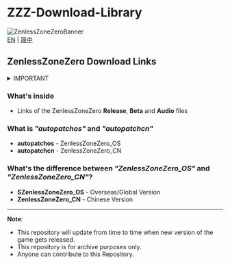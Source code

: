 # ZZZ-Download-Library
![ZenlessZoneZeroBanner](https://webstatic.mihoyo.com/upload/op-public/2022/07/12/dd6757d0dd9627865f88221bb807178d_701447427251294272.png)  
[EN](README.md) | [简中](README_zh-CN.md)

## ZenlessZoneZero Download Links
<!--### Tips
Since the ??? beta, mihoyo has added key and cookie verification to the download link.-->

<details> 
  <summary>IMPORTANT</summary>
   
<!--This repository is under the supervision of miHoYo.-->

If you want to share something that you think is dear to you and should not be deleted from the servers of miHoYo...

~~You can contact me at discord: _360NENZ#1837_, or write me an email _gdgwhy@outlook.com_~~

~~I will tell you whether it is worth sharing the original link, or it would be better to upload files to the cloud.~~

</details>

<!--(If you are a tester, do not share your key pair, it`s based on your IP address and other personal information, cognosphere or mihoyo can easily find and punish you.)-->
### What's inside
* Links of the ZenlessZoneZero **Release**, **Beta** and **Audio** files


### What is _"autopatchos"_ and _"autopatchcn"_
* **autopatchos** - ZenlessZoneZero_OS
* **autopatchcn** - ZenlessZoneZero_CN

### What's the difference between _"ZenlessZoneZero_OS"_ and _"ZenlessZoneZero_CN"_?
* **SZenlessZoneZero_OS** - Overseas/Global Version
* **ZenlessZoneZero_CN** - Chinese Version
---
**Note**: 
* This repository will update from time to time when new version of the game gets released.
* This repository is for archive purposes only.
* Anyone can contribute to this Repository.